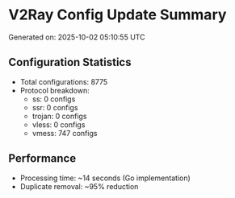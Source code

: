 # V2Ray Config Update Summary
Generated on: 2025-10-02 05:10:55 UTC

## Configuration Statistics
- Total configurations: 8775
- Protocol breakdown:
  - ss: 0 configs
  - ssr: 0 configs
  - trojan: 0 configs
  - vless: 0 configs
  - vmess: 747 configs

## Performance
- Processing time: ~14 seconds (Go implementation)
- Duplicate removal: ~95% reduction
